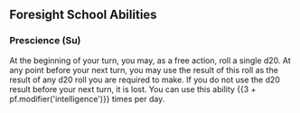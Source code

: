## **Foresight School Abilities**

### **Prescience** (Su)

At the beginning of your turn, you may, as a free action, roll a single d20. At any point before your next turn, you may use the result of this roll as the result of any d20 roll you are required to make. If you do not use the d20 result before your next turn, it is lost. You can use this ability {{3 + pf.modifier('intelligence')}} times per day.